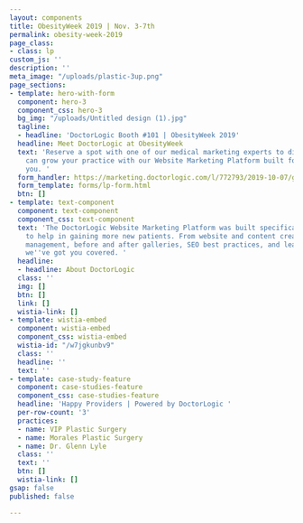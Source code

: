 ```yaml
---
layout: components
title: ObesityWeek 2019 | Nov. 3-7th
permalink: obesity-week-2019
page_class:
- class: lp
custom_js: ''
description: ''
meta_image: "/uploads/plastic-3up.png"
page_sections:
- template: hero-with-form
  component: hero-3
  component_css: hero-3
  bg_img: "/uploads/Untitled design (1).jpg"
  tagline:
  - headline: 'DoctorLogic Booth #101 | ObesityWeek 2019'
  headline: Meet DoctorLogic at ObesityWeek
  text: 'Reserve a spot with one of our medical marketing experts to discuss how DoctorLogic
    can grow your practice with our Website Marketing Platform built for providers...like
    you. '
  form_handler: https://marketing.doctorlogic.com/l/772793/2019-10-07/gdmj
  form_template: forms/lp-form.html
  btn: []
- template: text-component
  component: text-component
  component_css: text-component
  text: 'The DoctorLogic Website Marketing Platform was built specifically for dentists
    to help in gaining more new patients. From website and content creation to reputation
    management, before and after galleries, SEO best practices, and lead management,
    we''ve got you covered. '
  headline:
  - headline: About DoctorLogic
  class: ''
  img: []
  btn: []
  link: []
  wistia-link: []
- template: wistia-embed
  component: wistia-embed
  component_css: wistia-embed
  wistia-id: "/w7jgkunbv9"
  class: ''
  headline: ''
  text: ''
- template: case-study-feature
  component: case-studies-feature
  component_css: case-studies-feature
  headline: 'Happy Providers | Powered by DoctorLogic '
  per-row-count: '3'
  practices:
  - name: VIP Plastic Surgery
  - name: Morales Plastic Surgery
  - name: Dr. Glenn Lyle
  class: ''
  text: ''
  btn: []
  wistia-link: []
gsap: false
published: false

---
```

